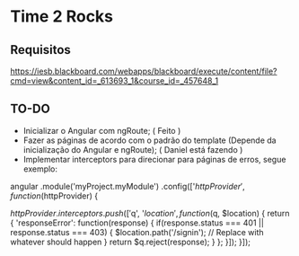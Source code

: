 # Time 2 Rocks
## Requisitos
https://iesb.blackboard.com/webapps/blackboard/execute/content/file?cmd=view&content_id=_613693_1&course_id=_457648_1

## TO-DO
* Inicializar o Angular com ngRoute; ( Feito )
* Fazer as páginas de acordo com o padrão do template (Depende da inicialização do Angular e ngRoute); ( Daniel está fazendo )
* Implementar interceptors para direcionar para páginas de erros, segue exemplo:

angular
    .module('myProject.myModule')
    .config(['$httpProvider', function ($httpProvider) {

 $httpProvider.interceptors.push(['$q', '$location', function ($q, $location) {
        return {
            'responseError': function(response) {
                if(response.status === 401 || response.status === 403) {
                    $location.path('/signin'); // Replace with whatever should happen
                }
                return $q.reject(response);
            }
        };
    }]);
}]);
